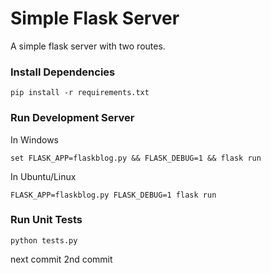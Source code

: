 # Simple Flask Server

A simple flask server with two routes. 


### Install Dependencies

```
pip install -r requirements.txt
```

### Run Development Server
In Windows
```
set FLASK_APP=flaskblog.py && FLASK_DEBUG=1 && flask run
```
In Ubuntu/Linux

```buildoutcfg
FLASK_APP=flaskblog.py FLASK_DEBUG=1 flask run
```

### Run Unit Tests

```
python tests.py
```
next commit
2nd commit
